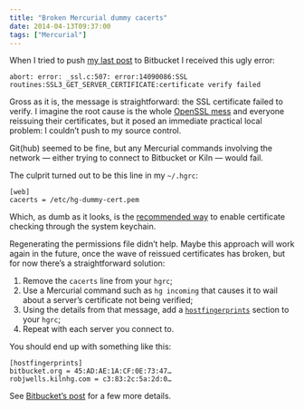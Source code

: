 ```yaml
---
title: "Broken Mercurial dummy cacerts"
date: 2014-04-13T09:37:00
tags: ["Mercurial"]
---
```


When I tried to push [my last post][manhandled] to Bitbucket I received this ugly error:

    abort: error: _ssl.c:507: error:14090086:SSL
    routines:SSL3_GET_SERVER_CERTIFICATE:certificate verify failed

[manhandled]: /2014/04/manhandled/

Gross as it is, the message is straightforward: the SSL certificate failed to verify. I imagine the root cause is the whole [OpenSSL mess][heartbleed] and everyone reissuing their certificates, but it posed an immediate practical local problem: I couldn’t push to my source control.

[heartbleed]: http://heartbleed.com

Git(hub) seemed to be fine, but any Mercurial commands involving the network — either trying to connect to Bitbucket or Kiln — would fail.

The culprit turned out to be this line in my `~/.hgrc`:

    [web]
    cacerts = /etc/hg-dummy-cert.pem

Which, as dumb as it looks, is the [recommended way][hgwiki] to enable certificate checking through the system keychain.

[hgwiki]: http://mercurial.selenic.com/wiki/CACertificates#Mac_OS_X_10.6_and_higher

Regenerating the permissions file didn’t help. Maybe this approach will work again in the future, once the wave of reissued certificates has broken, but for now there’s a straightforward solution:

1.  Remove the `cacerts` line from your `hgrc`;
2.  Use a Mercurial command such as `hg incoming` that causes it to wail about
    a server’s certificate not being verified;
3.  Using the details from that message, add a [`hostfingerprints`][hfp]
    section to your `hgrc`;
4.  Repeat with each server you connect to.
    
[hfp]: http://www.selenic.com/mercurial/hgrc.5.html#hostfingerprints

You should end up with something like this:

    [hostfingerprints]
    bitbucket.org = 45:AD:AE:1A:CF:0E:73:47…
    robjwells.kilnhg.com = c3:83:2c:5a:2d:0…

See [Bitbucket’s post][bbssl] for a few more details.

[bbssl]: http://blog.bitbucket.org/2014/04/08/bitbuckets-ssl-certificates-are-changing/
